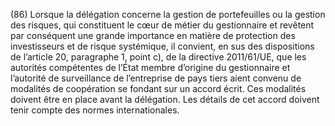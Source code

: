 (86) Lorsque la délégation concerne la gestion de portefeuilles ou la gestion des risques, qui constituent le cœur de métier du gestionnaire et revêtent par conséquent une grande importance en matière de protection des investisseurs et de risque systémique, il convient, en sus des dispositions de l’article 20, paragraphe 1, point c), de la directive 2011/61/UE, que les autorités compétentes de l’État membre d’origine du gestionnaire et l’autorité de surveillance de l’entreprise de pays tiers aient convenu de modalités de coopération se fondant sur un accord écrit. Ces modalités doivent être en place avant la délégation. Les détails de cet accord doivent tenir compte des normes internationales.